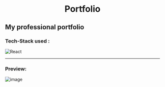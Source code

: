 <div align="center">
  <h1>Portfolio</h1>
 </div>
 
## My professional portfolio

### Tech-Stack used :
  ![React](https://img.shields.io/badge/React-20232A?style=for-the-badge&logo=react&logoColor=61DAFB)

 ---
 
 ### Preview:
![image](https://user-images.githubusercontent.com/85413348/174786973-b1983d8b-806f-4150-aefb-de6cd1943860.png)


